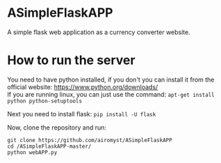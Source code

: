 # ASimpleFlaskAPP
A simple flask web application as a currency converter website.

# How to run the server
You need to have python installed, if you don't you can install it from the official website: https://www.python.org/downloads/    
If you are running linux, you can just use the command: `apt-get install python python-setuptools`

Next you need to install flask: `pip install -U flask`

Now, clone the repository and run:
```
git clone https://github.com/airomyst/ASimpleFlaskAPP
cd /ASimpleFlaskAPP-master/
python webAPP.py
```
